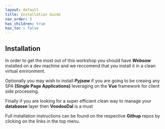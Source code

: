 ```yaml
---
layout: default
title: Installation Guide
nav_order: 3
has_children: true
has_toc : false
---
```


## Installation

In order to get the most out of this workshop you should have ***Websaw*** installed on a dev machine and we reccomend that you install it in a clean virtual enrironment.

Optionally you may wish to install ***Pyjsaw*** if you are going to be creaing any SPA **(Single Page Applications)** leveraging on the **Vue** framework for client side processing.

Finally if you are looking for a super efficient clean way to manage your **databasee** layer then **VoodooDal** is a must

Full installation instructions can be found on the respective **Githup** repos by clicking on the links in the top menu.
